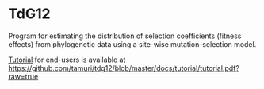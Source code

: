 TdG12
=====

Program for estimating the distribution of selection coefficients (fitness effects) from phylogenetic data using a site-wise mutation-selection model.

[Tutorial](https://github.com/tamuri/tdg12/blob/master/docs/tutorial/tutorial.pdf?raw=true) for end-users is available at https://github.com/tamuri/tdg12/blob/master/docs/tutorial/tutorial.pdf?raw=true


